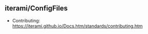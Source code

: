 iterami/ConfigFiles
-------------------

* Contributing: https://iterami.github.io/Docs.htm/standards/contributing.htm
